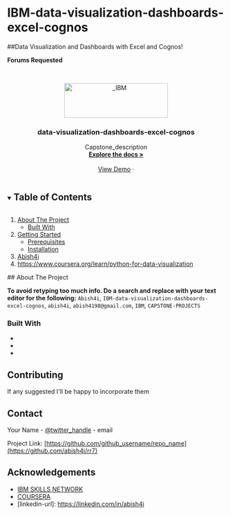 # IBM-data-visualization-dashboards-excel-cognos
##Data Visualization and Dashboards with Excel and Cognos!

**Forums Requested**
<!-- PROJECT LOGO -->
<br />
<p align="center">
  <a href="https://github.com/abish4i/IBM-data-visualization-dashboards-excel-cognos">
    <img src="https://www.freepnglogos.com/uploads/ibm-logo-png/ibm-logo-article-plaza-associates-debt-collection-agency-7.png" alt="_IBM" width="240" height="80">
  </a>

  <h3 align="center">data-visualization-dashboards-excel-cognos</h3>

  <p align="center">
    Capstone_description
    <br />
    <a href="https://github.com/abish4i/"><strong>Explore the docs »</strong></a>
    <br />
    <br />
    <a href="https://github.com/Abish4i/IBM-data-visualization-dashboards-excel-cognos">View Demo</a>
    ·
  </p>
</p>



<!-- TABLE OF CONTENTS -->
<details open="open">
  <summary><h2 style="display: inline-block">Table of Contents</h2></summary>
  <ol>
    <li>
      <a href="#about-the-capstone">About The Project</a>
      <ul>
        <li><a href="#built-with-DASH">Built With</a></li>
      </ul>
    </li>
    <li>
      <a href="#getting-started">Getting Started</a>
      <ul>
        <li><a href="#prerequisites: PYTHON">Prerequisites</a></li>
        <li><a href="#installation: DASH PIP INSTALL">Installation</a></li>
      </ul>
    </li>
    <li><a href="#contact">Abish4i</a></li>
    <li><a href="#acknowledgements">https://www.coursera.org/learn/python-for-data-visualization</a></li>
  </ol>
</details>
<!-- ABOUT THE Repo -->
## About The Project

**To avoid retyping too much info. Do a search and replace with your text editor for the following:**
`Abish4i`, `IBM-data-visualization-dashboards-excel-cognos`, `abish4i`, `abish4198@gmail.com`, `IBM`, `CAPSTONE-PROJECTS`


### Built With

* []()
* []()
* []()




<!-- CONTRIBUTING -->
## Contributing
If any suggested I'll be happy to incorporate them
<!-- CONTACT -->
## Contact

Your Name - [@twitter_handle](https://twitter.com/abish4i) - email

Project Link: [https://github.com/github_username/repo_name](https://github.com/abish4i/rr7)



<!-- ACKNOWLEDGEMENTS -->
## Acknowledgements

* [IBM SKILLS NETWORK]()
* [COURSERA]()
* []()
[linkedin-url]: https://linkedin.com/in/abish4i
